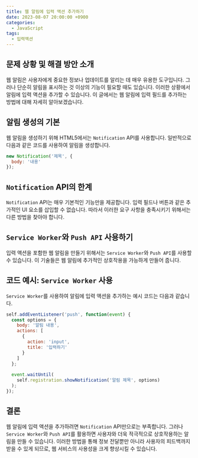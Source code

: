 ```yaml
---
title: 웹 알림에 입력 액션 추가하기
date: 2023-08-07 20:00:00 +0900
categories:
  - JavaScript
tags:
  - 입력액션
---
```


## 문제 상황 및 해결 방안 소개

웹 알림은 사용자에게 중요한 정보나 업데이트를 알리는 데 매우 유용한 도구입니다. 그러나 단순히 알림을 표시하는 것 이상의 기능이 필요할 때도 있습니다. 이러한 상황에서 알림에 입력 액션을 추가할 수 있습니다. 이 글에서는 웹 알림에 입력 필드를 추가하는 방법에 대해 자세히 알아보겠습니다.

## 알림 생성의 기본

웹 알림을 생성하기 위해 HTML5에서는 `Notification` API를 사용합니다. 일반적으로 다음과 같은 코드를 사용하여 알림을 생성합니다.

```javascript
new Notification('제목', {
  body: '내용'
});
```

## `Notification` API의 한계

`Notification` API는 매우 기본적인 기능만을 제공합니다. 입력 필드나 버튼과 같은 추가적인 UI 요소를 삽입할 수 없습니다. 따라서 이러한 요구 사항을 충족시키기 위해서는 다른 방법을 찾아야 합니다.

## `Service Worker`와 `Push API` 사용하기

입력 액션을 포함한 웹 알림을 만들기 위해서는 `Service Worker`와 `Push API`를 사용할 수 있습니다. 이 기술들은 웹 알림에 추가적인 상호작용을 가능하게 만들어 줍니다.

## 코드 예시: `Service Worker` 사용

`Service Worker`를 사용하여 알림에 입력 액션을 추가하는 예시 코드는 다음과 같습니다.

```javascript
self.addEventListener('push', function(event) {
  const options = {
    body: '알림 내용',
    actions: [
      {
        action: 'input',
        title: '입력하기'
      }
    ]
  };
  
  event.waitUntil(
    self.registration.showNotification('알림 제목', options)
  );
});
```

## 결론

웹 알림에 입력 액션을 추가하려면 `Notification` API만으로는 부족합니다. 그러나 `Service Worker`와 `Push API`를 활용하면 사용자와 더욱 적극적으로 상호작용하는 알림을 만들 수 있습니다. 이러한 방법을 통해 정보 전달뿐만 아니라 사용자의 피드백까지 받을 수 있게 되므로, 웹 서비스의 사용성을 크게 향상시킬 수 있습니다.